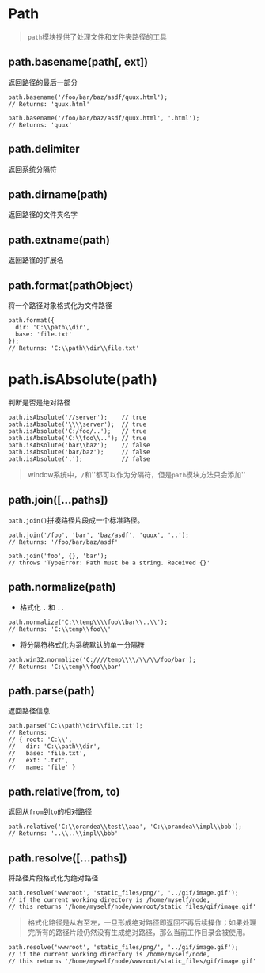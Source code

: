 # Path

> `path`模块提供了处理文件和文件夹路径的工具

## path.basename(path[, ext])  

返回路径的最后一部分 

```
path.basename('/foo/bar/baz/asdf/quux.html');
// Returns: 'quux.html'

path.basename('/foo/bar/baz/asdf/quux.html', '.html');
// Returns: 'quux'
```

## path.delimiter

返回系统分隔符

## path.dirname(path) 

返回路径的文件夹名字 

## path.extname(path)  

返回路径的扩展名

## path.format(pathObject)

将一个路径对象格式化为文件路径

```
path.format({
  dir: 'C:\\path\\dir',
  base: 'file.txt'
});
// Returns: 'C:\\path\\dir\\file.txt'
```

# path.isAbsolute(path) 

判断是否是绝对路径

```
path.isAbsolute('//server');    // true
path.isAbsolute('\\\\server');  // true
path.isAbsolute('C:/foo/..');   // true
path.isAbsolute('C:\\foo\\..'); // true
path.isAbsolute('bar\\baz');    // false
path.isAbsolute('bar/baz');     // false
path.isAbsolute('.');           // false
```

> window系统中，`/`和'\'都可以作为分隔符，但是`path`模块方法只会添加'\'

## path.join([...paths]) 

`path.join()`拼凑路径片段成一个标准路径。 

```
path.join('/foo', 'bar', 'baz/asdf', 'quux', '..');
// Returns: '/foo/bar/baz/asdf'

path.join('foo', {}, 'bar');
// throws 'TypeError: Path must be a string. Received {}'
```

## path.normalize(path) 

- 格式化 `.` 和 `..`

```
path.normalize('C:\\temp\\\\foo\\bar\\..\\');
// Returns: 'C:\\temp\\foo\\'
```

- 将分隔符格式化为系统默认的单一分隔符

```
path.win32.normalize('C:////temp\\\\/\\/\\/foo/bar');
// Returns: 'C:\\temp\\foo\\bar'
```

## path.parse(path) 

返回路径信息 

```
path.parse('C:\\path\\dir\\file.txt');
// Returns:
// { root: 'C:\\',
//   dir: 'C:\\path\\dir',
//   base: 'file.txt',
//   ext: '.txt',
//   name: 'file' }
```

## path.relative(from, to) 

返回从`from`到`to`的相对路径

```
path.relative('C:\\orandea\\test\\aaa', 'C:\\orandea\\impl\\bbb');
// Returns: '..\\..\\impl\\bbb'
```

## path.resolve([...paths]) 

将路径片段格式化为绝对路径

```
path.resolve('wwwroot', 'static_files/png/', '../gif/image.gif');
// if the current working directory is /home/myself/node,
// this returns '/home/myself/node/wwwroot/static_files/gif/image.gif'
```

> 格式化路径是从右至左，一旦形成绝对路径即返回不再后续操作；如果处理完所有的路径片段仍然没有生成绝对路径，那么当前工作目录会被使用。 

```
path.resolve('wwwroot', 'static_files/png/', '../gif/image.gif');
// if the current working directory is /home/myself/node,
// this returns '/home/myself/node/wwwroot/static_files/gif/image.gif'
```













